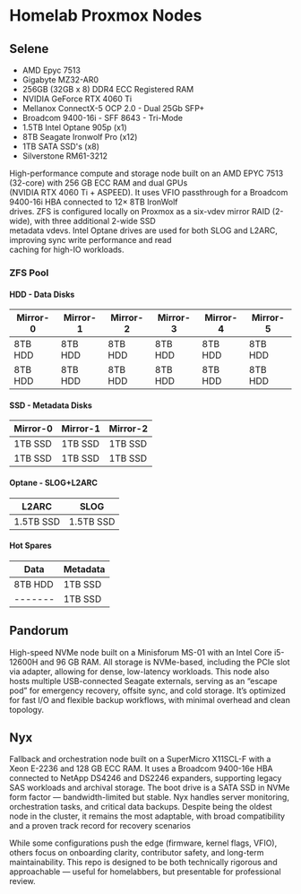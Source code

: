 # Homelab Proxmox Nodes #

## Selene ##

- AMD Epyc 7513
- Gigabyte MZ32-AR0
- 256GB (32GB x 8) DDR4 ECC Registered RAM
- NVIDIA GeForce RTX 4060 Ti
- Mellanox ConnectX-5 OCP 2.0 - Dual 25Gb SFP+
- Broadcom 9400-16i - SFF 8643 - Tri-Mode
- 1.5TB Intel Optane 905p (x1)
- 8TB Seagate Ironwolf Pro (x12)
- 1TB SATA SSD's (x8)
- Silverstone RM61-3212

High-performance compute and storage node built on an AMD EPYC 7513 (32-core) with 256 GB ECC RAM and dual GPUs  
(NVIDIA RTX 4060 Ti + ASPEED). It uses VFIO passthrough for a Broadcom 9400-16i HBA connected to 12× 8TB IronWolf  
drives. ZFS is configured locally on Proxmox as a six-vdev mirror RAID (2-wide), with three additional 2-wide SSD  
metadata vdevs. Intel Optane drives are used for both SLOG and L2ARC, improving sync write performance and read  
caching for high-IO workloads.

### ZFS Pool ###

#### HDD - Data Disks ####

| Mirror-0 | Mirror-1 | Mirror-2 | Mirror-3 | Mirror-4 | Mirror-5 |
| --- | --- | --- | --- | --- | --- |
| 8TB HDD |  8TB HDD |  8TB HDD |  8TB HDD |  8TB HDD |  8TB HDD |
| 8TB HDD |  8TB HDD |  8TB HDD |  8TB HDD |  8TB HDD |  8TB HDD |

#### SSD - Metadata Disks ####

| Mirror-0 | Mirror-1 | Mirror-2 |
| --- | --- | --- |
| 1TB SSD | 1TB SSD | 1TB SSD |
| 1TB SSD | 1TB SSD | 1TB SSD |

#### Optane - SLOG+L2ARC ####

| L2ARC | SLOG |
| --- | --- |
| 1.5TB SSD | 1.5TB SSD |

#### Hot Spares ####

| Data | Metadata |
| --- | --- |
| 8TB HDD | 1TB SSD |
| ------- | 1TB SSD |

## Pandorum ##

High-speed NVMe node built on a Minisforum MS-01 with an Intel Core i5-12600H and 96 GB RAM. All storage is
NVMe-based, including the PCIe slot via adapter, allowing for dense, low-latency workloads. This node also hosts
multiple USB-connected Seagate externals, serving as an “escape pod” for emergency recovery, offsite sync, and cold
storage. It’s optimized for fast I/O and flexible backup workflows, with minimal overhead and clean topology.

## Nyx ##

Fallback and orchestration node built on a SuperMicro X11SCL-F with a Xeon E-2236 and 128 GB ECC RAM. It uses a
Broadcom 9400-16e HBA connected to NetApp DS4246 and DS2246 expanders, supporting legacy SAS workloads and archival
storage. The boot drive is a SATA SSD in NVMe form factor — bandwidth-limited but stable. Nyx handles server
monitoring, orchestration tasks, and critical data backups. Despite being the oldest node in the cluster, it
remains the most adaptable, with broad compatibility and a proven track record for recovery scenarios

While some configurations push the edge (firmware, kernel flags, VFIO), others focus on onboarding clarity, contributor
safety, and long-term maintainability. This repo is designed to be both technically rigorous and approachable — useful
for homelabbers, but presentable for professional review.